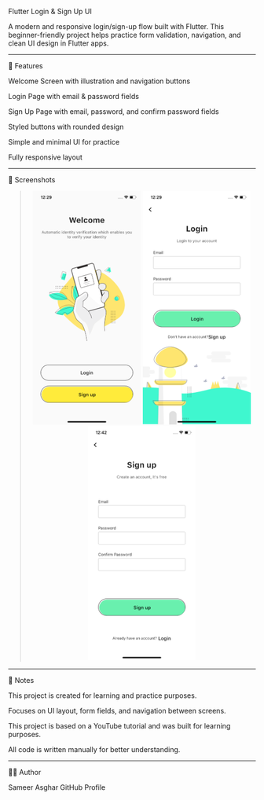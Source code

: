 Flutter Login & Sign Up UI

A modern and responsive login/sign-up flow built with Flutter. This beginner-friendly project helps practice form validation, navigation, and clean UI design in Flutter apps.

---

📱 Features

Welcome Screen with illustration and navigation buttons

Login Page with email & password fields

Sign Up Page with email, password, and confirm password fields

Styled buttons with rounded design

Simple and minimal UI for practice

Fully responsive layout

---

📸 Screenshots

> <p align="center">
>   <img src="assets/home.png" width="220" />
>   <img src="assets/login.png" width="220" />
>   <img src="assets/signup.png" width="220" />
> </p>


---

📌 Notes

This project is created for learning and practice purposes.

Focuses on UI layout, form fields, and navigation between screens.

This project is based on a YouTube tutorial and was built for learning purposes.

All code is written manually for better understanding.

---

🧑‍💻 Author

Sameer Asghar
GitHub Profile
